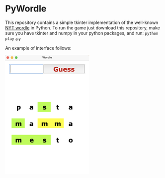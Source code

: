 # PyWordle
 
 This repository contains a simple tkinter implementation of the well-known [NYT wordle](https://www.nytimes.com/games/wordle/index.html) in Python.
 To run the game just download this repository, make sure you have tkinter and numpy in your python packages, and run:
 `python play.py`
 
An example of interface follows:
<p float="center">
  <img src="interface.png" width="270" />
</p>

